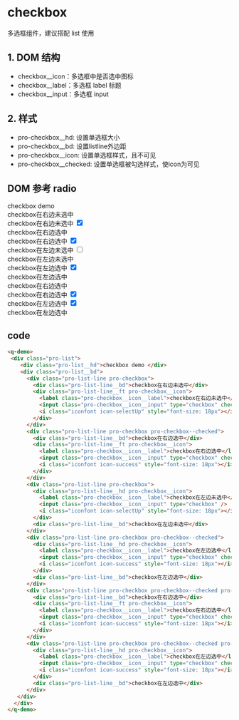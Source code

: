 # checkbox

多选框组件，建议搭配 list 使用

## 1. DOM 结构

- checkbox\_\_icon：多选框中是否选中图标
- checkbox\_\_label：多选框 label 标题
- checkbox\_\_input：多选框 input

## 2. 样式

- pro-checkbox__hd: 设置单选框大小
- pro-checkbox__bd: 设置listline外边距
- pro-checkbox__icon: 设置单选框样式，且不可见
- pro-checkbox__checked: 设置单选框被勾选样式，使icon为可见

## DOM 参考 **radio**

<q-demo class="pro-demo--radio">
  <div class="pro-list">
    <div class="pro-list__hd">checkbox demo </div>
    <div class="pro-list__bd">
      <div class="pro-list-line pro-checkbox">
        <div class="pro-list-line__bd">checkbox在右边未选中</div>
        <div class="pro-list-line__ft pro-checkbox__icon">
          <label class="pro-checkbox__icon__label">checkbox在右边未选中</label>
          <input class="pro-checkbox__icon__input" type="checkbox" checked />
          <i class="iconfont icon-selectUp" style="font-size: 18px"></i>
        </div>
      </div>
      <div class="pro-list-line pro-checkbox pro-checkbox--checked">
        <div class="pro-list-line__bd">checkbox在右边选中</div>
        <div class="pro-list-line__ft pro-checkbox__icon">
          <label class="pro-checkbox__icon__label">checkbox在右边选中</label>
          <input class="pro-checkbox__icon__input" type="checkbox" checked/>
          <i class="iconfont icon-success" style="font-size: 18px"></i>
        </div>
      </div>
      <div class="pro-list-line pro-checkbox">
        <div class="pro-list-line__hd pro-checkbox__icon">
          <label class="pro-checkbox__icon__label">checkbox在左边未选中</label>
          <input class="pro-checkbox__icon__input" type="checkbox" />
          <i class="iconfont icon-selectUp" style="font-size: 18px"></i>
        </div>
        <div class="pro-list-line__bd">checkbox在左边未选中</div>
      </div>
      <div class="pro-list-line pro-checkbox pro-checkbox--checked">
        <div class="pro-list-line__hd pro-checkbox__icon">
          <label class="pro-checkbox__icon__label">checkbox在左边选中</label>
          <input class="pro-checkbox__icon__input" type="checkbox" checked/>
          <i class="iconfont icon-success" style="font-size: 18px"></i>
        </div>
        <div class="pro-list-line__bd">checkbox在左边选中</div>
      </div>
      <div class="pro-list-line pro-checkbox pro-checkbox--checked pro-checkbox--disabled">
        <div class="pro-list-line__bd">checkbox在右边选中</div>
        <div class="pro-list-line__ft pro-checkbox__icon">
          <label class="pro-checkbox__icon__label">checkbox在右边选中</label>
          <input class="pro-checkbox__icon__input" type="checkbox" checked/>
          <i class="iconfont icon-success" style="font-size: 18px"></i>
        </div>
      </div>
      <div class="pro-list-line pro-checkbox pro-checkbox--checked pro-checkbox--disabled">
        <div class="pro-list-line__hd pro-checkbox__icon">
          <label class="pro-checkbox__icon__label">checkbox在左边选中</label>
          <input class="pro-checkbox__icon__input" type="checkbox" checked/>
          <i class="iconfont icon-success" style="font-size: 18px"></i>
        </div>
        <div class="pro-list-line__bd">checkbox在左边选中</div>
      </div>
   </div>
  </div>
</q-demo>


## code

```html
<q-demo>
 <div class="pro-list">
    <div class="pro-list__hd">checkbox demo </div>
    <div class="pro-list__bd">
      <div class="pro-list-line pro-checkbox">
        <div class="pro-list-line__bd">checkbox在右边未选中</div>
        <div class="pro-list-line__ft pro-checkbox__icon">
          <label class="pro-checkbox__icon__label">checkbox在右边未选中</label>
          <input class="pro-checkbox__icon__input" type="checkbox" checked />
          <i class="iconfont icon-selectUp" style="font-size: 18px"></i>
        </div>
      </div>
      <div class="pro-list-line pro-checkbox pro-checkbox--checked">
        <div class="pro-list-line__bd">checkbox在右边选中</div>
        <div class="pro-list-line__ft pro-checkbox__icon">
          <label class="pro-checkbox__icon__label">checkbox在右边选中</label>
          <input class="pro-checkbox__icon__input" type="checkbox" checked/>
          <i class="iconfont icon-success" style="font-size: 18px"></i>
        </div>
      </div>
      <div class="pro-list-line pro-checkbox">
        <div class="pro-list-line__hd pro-checkbox__icon">
          <label class="pro-checkbox__icon__label">checkbox在左边未选中</label>
          <input class="pro-checkbox__icon__input" type="checkbox" />
          <i class="iconfont icon-selectUp" style="font-size: 18px"></i>
        </div>
        <div class="pro-list-line__bd">checkbox在左边未选中</div>
      </div>
      <div class="pro-list-line pro-checkbox pro-checkbox--checked">
        <div class="pro-list-line__hd pro-checkbox__icon">
          <label class="pro-checkbox__icon__label">checkbox在左边选中</label>
          <input class="pro-checkbox__icon__input" type="checkbox" checked/>
          <i class="iconfont icon-success" style="font-size: 18px"></i>
        </div>
        <div class="pro-list-line__bd">checkbox在左边选中</div>
      </div>
      <div class="pro-list-line pro-checkbox pro-checkbox--checked pro-checkbox--disabled">
        <div class="pro-list-line__bd">checkbox在右边选中</div>
        <div class="pro-list-line__ft pro-checkbox__icon">
          <label class="pro-checkbox__icon__label">checkbox在右边选中</label>
          <input class="pro-checkbox__icon__input" type="checkbox" checked/>
          <i class="iconfont icon-success" style="font-size: 18px"></i>
        </div>
      </div>
      <div class="pro-list-line pro-checkbox pro-checkbox--checked pro-checkbox--disabled">
        <div class="pro-list-line__hd pro-checkbox__icon">
          <label class="pro-checkbox__icon__label">checkbox在左边选中</label>
          <input class="pro-checkbox__icon__input" type="checkbox" checked/>
          <i class="iconfont icon-success" style="font-size: 18px"></i>
        </div>
        <div class="pro-list-line__bd">checkbox在左边选中</div>
      </div>
   </div>
  </div>
</q-demo>
```
